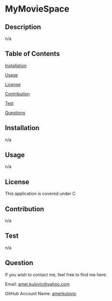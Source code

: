 # MyMovieSpace
## Description
  n/a
## Table of Contents
<a href="#installation">Installation</a>

<a href="#usage">Usage</a>

<a href="#license">License</a>

<a href="#contribution">Contribution</a>

<a href="#test">Test</a>

<a href="#question">Questions</a>


## <div id="installation">Installation</div>
  n/a
## <div id="usage">Usage</div>
  n/a
## <div id="license">License</div>
 This application is covered under C
## <div id="contribtion">Contribution</div>
  n/a
## <div id="test">Test</div>
  n/a
## <div id="question">Question</div>
If you wish to contact me, feel free to find me here:

  Email: amer.kulovic@yahoo.com

  GitHub Account Name: <a href="https://github.com/amerkulovic">amerkulovic</a>